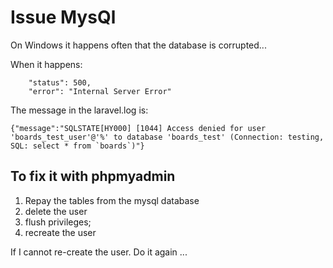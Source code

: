 # Issue MysQl

On Windows it happens often that the database is corrupted...

When it happens:

```
	"status": 500,
	"error": "Internal Server Error"
```

The message in the laravel.log is:
```
{"message":"SQLSTATE[HY000] [1044] Access denied for user 'boards_test_user'@'%' to database 'boards_test' (Connection: testing, SQL: select * from `boards`)"} 
```

## To fix it with phpmyadmin

1. Repay the tables from the mysql database
2. delete the user
3. flush privileges;
4. recreate the user

If I cannot re-create the user. Do it again ...
